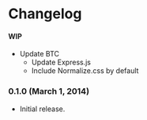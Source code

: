 # Changelog

#### WIP
- Update BTC
  - Update Express.js
  - Include Normalize.css by default

### 0.1.0 (March 1, 2014)
- Initial release.
